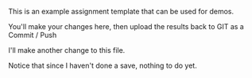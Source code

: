 This is an example assignment template that can be used for demos.

You'll make your changes here, then upload the results back to GIT as a Commit / Push

I'll make another change to this file.

Notice that since I haven't done a save, nothing to do yet.